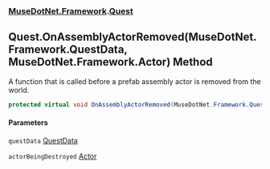 ### [MuseDotNet.Framework](./MuseDotNet-Framework.md 'MuseDotNet.Framework').[Quest](./Quest.md 'MuseDotNet.Framework.Quest')
## Quest.OnAssemblyActorRemoved(MuseDotNet.Framework.QuestData, MuseDotNet.Framework.Actor) Method
A function that is called before a prefab assembly actor is removed from the world.  
```csharp
protected virtual void OnAssemblyActorRemoved(MuseDotNet.Framework.QuestData questData, MuseDotNet.Framework.Actor actorBeingDestroyed);
```
#### Parameters
<a name='MuseDotNet-Framework-Quest-OnAssemblyActorRemoved(MuseDotNet-Framework-QuestData_MuseDotNet-Framework-Actor)-questData'></a>
`questData` [QuestData](./QuestData.md 'MuseDotNet.Framework.QuestData')  
  
<a name='MuseDotNet-Framework-Quest-OnAssemblyActorRemoved(MuseDotNet-Framework-QuestData_MuseDotNet-Framework-Actor)-actorBeingDestroyed'></a>
`actorBeingDestroyed` [Actor](./Actor.md 'MuseDotNet.Framework.Actor')  
  
